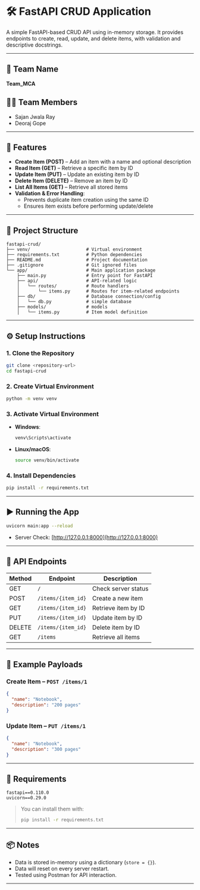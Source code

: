 # 🛠️ FastAPI CRUD Application

A simple FastAPI-based CRUD API using in-memory storage. It provides endpoints to create, read, update, and delete items, with validation and descriptive docstrings.

---

## 👥 Team Name  
**Team_MCA**

## 👨‍💻 Team Members  
- Sajan Jwala Ray  
- Deoraj Gope

---

## 🚀 Features

- **Create Item (POST)** – Add an item with a name and optional description  
- **Read Item (GET)** – Retrieve a specific item by ID  
- **Update Item (PUT)** – Update an existing item by ID  
- **Delete Item (DELETE)** – Remove an item by ID  
- **List All Items (GET)** – Retrieve all stored items  
- **Validation & Error Handling**:
  - Prevents duplicate item creation using the same ID
  - Ensures item exists before performing update/delete

---

## 📁 Project Structure

```
fastapi-crud/
├── venv/                     # Virtual environment
├── requirements.txt          # Python dependencies
├── README.md                 # Project documentation
├── .gitignore                # Git ignored files
└── app/                      # Main application package
    ├── main.py               # Entry point for FastAPI
    ├── api/                  # API-related logic
    │   └── routes/           # Route handlers
    │       └── items.py      # Routes for item-related endpoints
    ├── db/                   # Database connection/config
    │   └── db.py             # simple database
    ├── models/               # models
    │   └── items.py          # Item model definition
```

---

## ⚙️ Setup Instructions

### 1. Clone the Repository

```bash
git clone <repository-url>
cd fastapi-crud
```

### 2. Create Virtual Environment

```bash
python -m venv venv
```

### 3. Activate Virtual Environment

- **Windows**:
  ```bash
  venv\Scripts\activate
  ```

- **Linux/macOS**:
  ```bash
  source venv/bin/activate
  ```

### 4. Install Dependencies

```bash
pip install -r requirements.txt
```

---

## ▶️ Running the App

```bash
uvicorn main:app --reload
```
 
- Server Check: [http://127.0.0.1:8000](http://127.0.0.1:8000)

---

## 📡 API Endpoints

| Method | Endpoint           | Description             |
|--------|--------------------|-------------------------|
| GET    | `/`                | Check server status     |
| POST   | `/items/{item_id}` | Create a new item       |
| GET    | `/items/{item_id}` | Retrieve item by ID     |
| PUT    | `/items/{item_id}` | Update item by ID       |
| DELETE | `/items/{item_id}` | Delete item by ID       |
| GET    | `/items`           | Retrieve all items      |

---

## 📌 Example Payloads

### Create Item – `POST /items/1`

```json
{
  "name": "Notebook",
  "description": "200 pages"
}
```

### Update Item – `PUT /items/1`

```json
{
  "name": "Notebook",
  "description": "300 pages"
}
```

---

## 📄 Requirements

```
fastapi==0.110.0
uvicorn==0.29.0
```

> You can install them with:
> ```bash
> pip install -r requirements.txt
> ```

---

## 📦 Notes

- Data is stored in-memory using a dictionary (`store = {}`).
- Data will reset on every server restart.
- Tested using Postman for API interaction.

---
